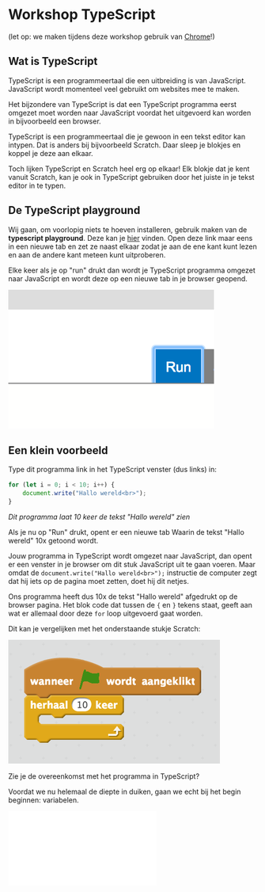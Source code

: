 # Workshop TypeScript

(let op: we maken tijdens deze workshop gebruik van [Chrome](https://www.google.nl/chrome/browser/desktop/index.html)!)

## Wat is TypeScript

TypeScript is een programmeertaal die een uitbreiding is van JavaScript. JavaScript wordt momenteel veel gebruikt om websites mee te maken. 

Het bijzondere van TypeScript is dat een TypeScript programma eerst omgezet moet worden naar JavaScript voordat het uitgevoerd kan worden in bijvoorbeeld een browser.

TypeScript is een programmeertaal die je gewoon in een tekst editor kan intypen. Dat is anders bij bijvoorbeeld Scratch. Daar sleep je blokjes en koppel je deze aan elkaar.

Toch lijken TypeScript en Scratch heel erg op elkaar! Elk blokje dat je kent vanuit Scratch, kan je ook in TypeScript gebruiken door het juiste in je tekst editor in te typen.

## De TypeScript playground

Wij gaan, om voorlopig niets te hoeven installeren, gebruik maken van de **typescript playground**. Deze kan je [hier](https://www.typescriptlang.org/play/) vinden. Open deze link maar eens in een nieuwe tab en zet ze naast elkaar zodat je aan de ene kant kunt lezen en aan de andere kant meteen kunt uitproberen.

Elke keer als je op "run" drukt dan wordt je TypeScript programma omgezet naar JavaScript en wordt deze op een nieuwe tab in je browser geopend.

![De run knop ziet er zo uit](images/run.png)

## Een klein voorbeeld

Type dit programma link in het TypeScript venster (dus links) in:

```typescript
for (let i = 0; i < 10; i++) {
    document.write("Hallo wereld<br>");
}
```

*Dit programma laat 10 keer de tekst "Hallo wereld" zien*

Als je nu op "Run" drukt, opent er een nieuwe tab Waarin de tekst "Hallo wereld" 10x getoond wordt.

Jouw programma in TypeScript wordt omgezet naar JavaScript, dan opent er een venster in je browser om dit stuk JavaScript uit te gaan voeren. Maar omdat de `document.write("Hallo wereld<br>");` instructie de computer zegt dat hij iets op de pagina moet zetten, doet hij dit netjes.

Ons programma heeft dus 10x de tekst "Hallo wereld" afgedrukt op de browser pagina. Het blok code dat tussen de `{` en `}` 
tekens staat, geeft aan wat er allemaal door deze `for` loop uitgevoerd gaat worden.

Dit kan je vergelijken met het onderstaande stukje Scratch:

![voorbeeld](images/voorbeeld.png)

Zie je de overeenkomst met het programma in TypeScript?

Voordat we nu helemaal de diepte in duiken, gaan we echt bij het begin beginnen: variabelen. 

![Ga door naar variabelen](begin.md)
